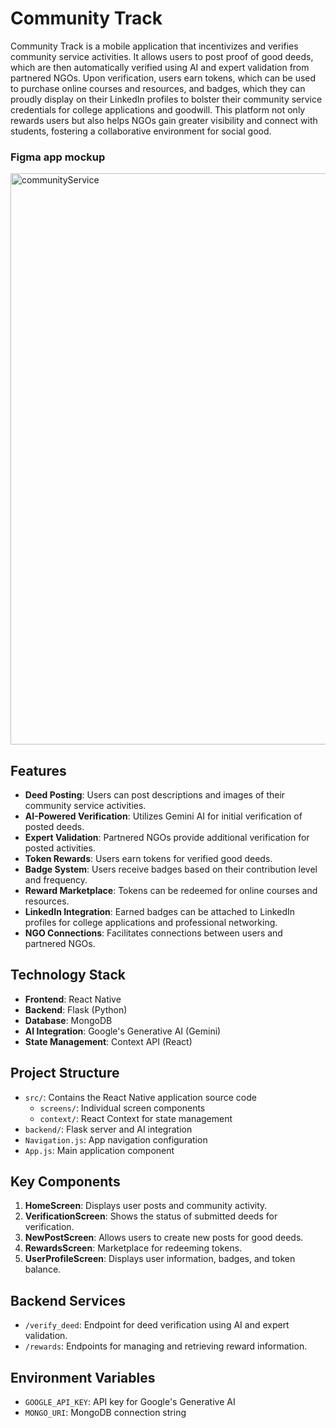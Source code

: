 # Community Track

Community Track is a mobile application that incentivizes and verifies community service activities. It allows users to post proof of good deeds, which are then automatically verified using AI and expert validation from partnered NGOs. Upon verification, users earn tokens, which can be used to purchase online courses and resources, and badges, which they can proudly display on their LinkedIn profiles to bolster their community service credentials for college applications and goodwill.
This platform not only rewards users but also helps NGOs gain greater visibility and connect with students, fostering a collaborative environment for social good.

### Figma app mockup 

<img width="914" alt="communityService" src="https://github.com/user-attachments/assets/2abcbb47-8032-4fbc-a958-c9559fe1a8e4">

## Features

- **Deed Posting**: Users can post descriptions and images of their community service activities.
- **AI-Powered Verification**: Utilizes Gemini AI for initial verification of posted deeds.
- **Expert Validation**: Partnered NGOs provide additional verification for posted activities.
- **Token Rewards**: Users earn tokens for verified good deeds.
- **Badge System**: Users receive badges based on their contribution level and frequency.
- **Reward Marketplace**: Tokens can be redeemed for online courses and resources.
- **LinkedIn Integration**: Earned badges can be attached to LinkedIn profiles for college applications and professional networking.
- **NGO Connections**: Facilitates connections between users and partnered NGOs.

## Technology Stack

- **Frontend**: React Native
- **Backend**: Flask (Python)
- **Database**: MongoDB
- **AI Integration**: Google's Generative AI (Gemini)
- **State Management**: Context API (React)

## Project Structure

- `src/`: Contains the React Native application source code
  - `screens/`: Individual screen components
  - `context/`: React Context for state management
- `backend/`: Flask server and AI integration
- `Navigation.js`: App navigation configuration
- `App.js`: Main application component

## Key Components

1. **HomeScreen**: Displays user posts and community activity.
2. **VerificationScreen**: Shows the status of submitted deeds for verification.
3. **NewPostScreen**: Allows users to create new posts for good deeds.
4. **RewardsScreen**: Marketplace for redeeming tokens.
5. **UserProfileScreen**: Displays user information, badges, and token balance.

## Backend Services

- `/verify_deed`: Endpoint for deed verification using AI and expert validation.
- `/rewards`: Endpoints for managing and retrieving reward information.

## Environment Variables

- `GOOGLE_API_KEY`: API key for Google's Generative AI
- `MONGO_URI`: MongoDB connection string



